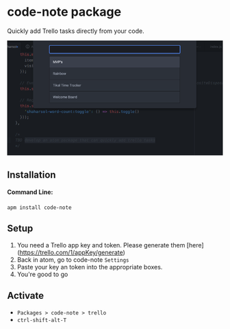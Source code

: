 # code-note package

Quickly add Trello tasks directly from your code.

![A screenshot of your package](https://github.com/TikalLab/CodeNote/blob/master/code-note-demo.png?raw=true)

## Installation

#### Command Line:
```
apm install code-note
```

## Setup
1. You need a Trello app key and token. Please generate them [here] (https://trello.com/1/appKey/generate)
2. Back in atom, go to code-note `Settings`
3. Paste your key an token into the appropriate boxes.
4. You're good to go

## Activate
- `Packages > code-note > trello`
- `ctrl-shift-alt-T`
